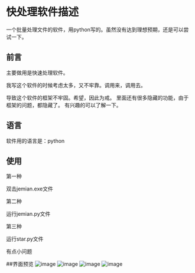 # 快处理软件描述
一个批量处理文件的软件，用python写的。虽然没有达到理想预期，还是可以尝试一下。

## 前言

主要做用是快速处理软件。

我写这个软件的时候考虑太多，又不牢靠。调用来，调用去。

导致这个软件的框架不牢固。希望，因此为戒。
里面还有很多隐藏的功能，由于框架的问题，都隐藏了。
有兴趣的可以了解一下。



## 语言

软件用的语言是：python



## 使用
第一种

双击jemian.exe文件



第二种

运行jemian.py文件



第三种

运行star.py文件

有点小问题

##界面预览
![image](https://github.com/001i/file-processing/assets/104931486/e157eaa6-e612-4872-87ef-4f11a5999892)
![image](https://github.com/001i/file-processing/assets/104931486/70cb3f97-a6ee-4771-8970-5b6188e175e6)
![image](https://github.com/001i/file-processing/assets/104931486/178a49aa-538d-458f-84ce-2a1f07191514)
![image](https://github.com/001i/file-processing/assets/104931486/03c047a8-78f3-4ea6-8f3d-96025ae780b4)



